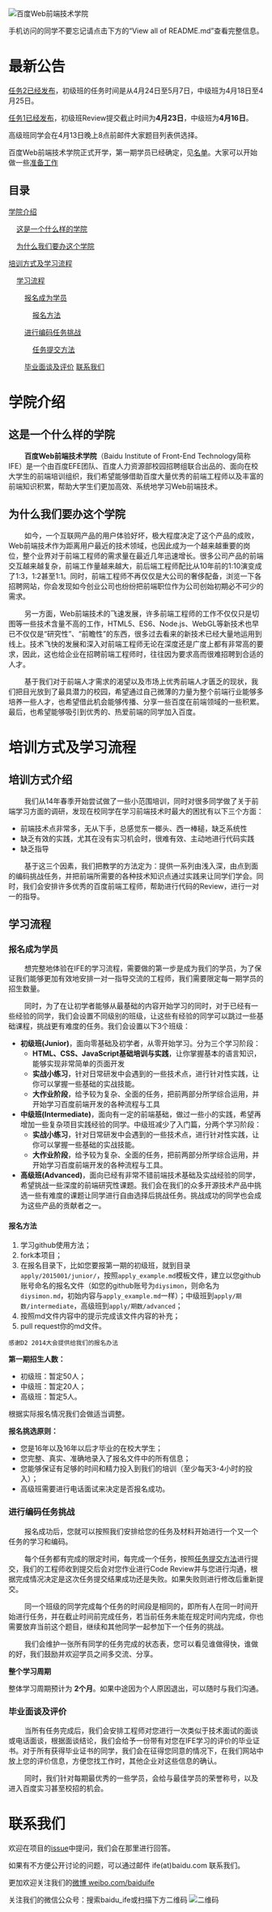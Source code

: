 ![百度Web前端技术学院](asset/github.jpg)

手机访问的同学不要忘记请点击下方的“View all of README.md”查看完整信息。

# 最新公告

[任务2已经发布](https://github.com/baidu-ife/ife/tree/master/task/task0002)，初级班的任务时间是从4月24日至5月7日，中级班为4月18日至4月25日。

[任务1已经发布](https://github.com/baidu-ife/ife/tree/master/task/task0001)，初级班Review提交截止时间为**4月23日**，中级班为**4月16日**。

高级班同学会在4月13日晚上8点前邮件大家题目列表供选择。

百度Web前端技术学院正式开学，第一期学员已经确定，见[名单](https://github.com/baidu-ife/ife/blob/master/studentlist/201501.md)。大家可以开始做一些[准备工作](https://github.com/baidu-ife/ife/blob/master/task/preparation.md)


## 目录

[学院介绍](#学院介绍)

&nbsp;&nbsp;&nbsp;&nbsp;[这是一个什么样的学院](#这是一个什么样的学院)

&nbsp;&nbsp;&nbsp;&nbsp;[为什么我们要办这个学院](#为什么我们要办这个学院)

[培训方式及学习流程](#培训方式及学习流程)

&nbsp;&nbsp;&nbsp;&nbsp;[学习流程](#学习流程)

&nbsp;&nbsp;&nbsp;&nbsp;&nbsp;&nbsp;&nbsp;&nbsp;[报名成为学员](#报名成为学员)

&nbsp;&nbsp;&nbsp;&nbsp;&nbsp;&nbsp;&nbsp;&nbsp;&nbsp;&nbsp;&nbsp;&nbsp;[报名方法](#报名方法)

&nbsp;&nbsp;&nbsp;&nbsp;&nbsp;&nbsp;&nbsp;&nbsp;[进行编码任务挑战](#进行编码任务挑战)

&nbsp;&nbsp;&nbsp;&nbsp;&nbsp;&nbsp;&nbsp;&nbsp;&nbsp;&nbsp;&nbsp;&nbsp;[任务提交方法](#任务提交方法)

&nbsp;&nbsp;&nbsp;&nbsp;&nbsp;&nbsp;&nbsp;&nbsp;[毕业面谈及评价](#毕业面谈及评价)
[联系我们](#联系我们)

# 学院介绍

## 这是一个什么样的学院

&nbsp;&nbsp;&nbsp;&nbsp;&nbsp;&nbsp;&nbsp;&nbsp;**百度Web前端技术学院**（Baidu Institute of Front-End Technology简称IFE）是一个由百度EFE团队、百度人力资源部校园招聘组联合出品的、面向在校大学生的前端培训组织，我们希望能够借助百度大量优秀的前端工程师以及丰富的前端知识积累，帮助大学生们更加高效、系统地学习Web前端技术。

## 为什么我们要办这个学院

&nbsp;&nbsp;&nbsp;&nbsp;&nbsp;&nbsp;&nbsp;&nbsp;如今，一个互联网产品的用户体验好坏，极大程度决定了这个产品的成败，Web前端技术作为距离用户最近的技术领域，也因此成为一个越来越重要的岗位，整个业界对于前端工程师的需求量在最近几年迅速增长。很多公司产品的前端交互越来越复杂，前端工作量越来越大，前后端工程师配比从10年前的1:10演变成了1:3，1:2甚至1:1。同时，前端工程师不再仅仅是大公司的奢侈配备，浏览一下各招聘网站，你会发现如今创业公司也纷纷把前端职位作为公司创始初期必不可少的需求。

&nbsp;&nbsp;&nbsp;&nbsp;&nbsp;&nbsp;&nbsp;&nbsp;另一方面，Web前端技术的飞速发展，许多前端工程师的工作不仅仅只是切图等一些技术含量不高的工作，HTML5、ES6、Node.js、WebGL等新技术也早已不仅仅是“研究性”、“前瞻性”的东西，很多过去看来的新技术已经大量地运用到线上。技术飞快的发展和深入对前端工程师无论在深度还是广度上都有非常高的要求，因此，这也给企业在招聘前端工程师时，往往因为要求高而很难招聘到合适的人才。

&nbsp;&nbsp;&nbsp;&nbsp;&nbsp;&nbsp;&nbsp;&nbsp;基于我们对于前端人才需求的渴望以及市场上优秀前端人才匮乏的现状，我们把目光放到了最具潜力的校园，希望通过自己微薄的力量为整个前端行业能够多培养一些人才，也希望借此机会能够传播、分享一些百度在前端领域的一些积累。最后，也希望能够吸引到优秀的、热爱前端的同学加入百度。

# 培训方式及学习流程

## 培训方式介绍

&nbsp;&nbsp;&nbsp;&nbsp;&nbsp;&nbsp;&nbsp;&nbsp;我们从14年春季开始尝试做了一些小范围培训，同时对很多同学做了关于前端学习方面的调研，发现在校同学在学习前端技术时最大的困扰有以下三个方面：

* 前端技术点非常多，无从下手，总感觉东一榔头、西一棒槌，缺乏系统性
* 缺乏有效的实践，尤其在没有实习机会时，很难有效、主动地进行代码实践
* 缺乏指导

&nbsp;&nbsp;&nbsp;&nbsp;&nbsp;&nbsp;&nbsp;&nbsp;基于这三个因素，我们把教学的方法定为：提供一系列由浅入深，由点到面的编码挑战任务，并把前端所需要的各种技术知识点通过实践来让同学们学会。同时，我们会安排许多优秀的百度前端工程师，帮助进行代码的Review，进行一对一的指导。

## 学习流程
### 报名成为学员

&nbsp;&nbsp;&nbsp;&nbsp;&nbsp;&nbsp;&nbsp;&nbsp;想完整地体验在IFE的学习流程，需要做的第一步是成为我们的学员，为了保证我们能够更加有效地安排一对一指导交流的工程师，我们需要限定每一期学员的招生数量。

&nbsp;&nbsp;&nbsp;&nbsp;&nbsp;&nbsp;&nbsp;&nbsp;同时，为了在让初学者能够从最基础的内容开始学习的同时，对于已经有一些经验的同学，我们会设置不同级别的班级，让这些有经验的同学可以跳过一些基础课程，挑战更有难度的任务。我们会设置以下3个班级：

* **初级班(Junior)**，面向零基础及初学者，从零开始学习。分为三个学习阶段：
    * **HTML、CSS、JavaScript基础培训与实践**，让你掌握基本的语言知识，能够实现非常简单的页面开发
    * **实战小练习**，针对日常研发中会遇到的一些技术点，进行针对性实践，让你可以掌握一些基础的实战技能。
    * **大作业阶段**，给予较为复杂、全面的任务，把前两部分所学综合运用，并开始学习百度前端开发的各种流程与工具
* **中级班(Intermediate)**，面向有一定的前端基础，做过一些小的实践，希望再增加一些复杂项目实践经验的同学。中级班减少了入门篇，分两个学习阶段：
    * **实战小练习**，针对日常研发中会遇到的一些技术点，进行针对性实践，让你可以掌握一些基础的实战技能。
    * **大作业阶段**，给予较为复杂、全面的任务，把前两部分所学综合运用，并开始学习百度前端开发的各种流程与工具。
* **高级班(Advanced)**，面向已经有非常不错前端技术基础及实战经验的同学，希望挑战一些深度的前端研究性课题。我们会在我们的众多开源技术产品中挑选一些有难度的课题让同学进行自由选择后挑战任务。挑战成功的同学也会成为这些产品的贡献者之一。

#### 报名方法

1. 学习github使用方法；
2. fork本项目；
3. 在报名目录下，比如您要报第一期的初级班，就到目录`apply/2015001/junior/`，按照`apply_example.md`模板文件，建立以您github账号命名的报名文件（如您的github账号为`diysimon`，则命名为`diysimon.md`，初始内容与`apply_example.md`一样）；中级班到`apply/期数/intermediate`，高级班到`apply/期数/advanced`；
4. 按照md文件内容中的提示完成该文件内容的补充；
5. pull request你的md文件。

`感谢D2 2014大会提供给我们的报名办法`

**第一期招生人数：**

* 初级班：暂定50人；
* 中级班：暂定20人；
* 高级班：暂定5人。

根据实际报名情况我们会做适当调整。

**报名挑选原则：**

* 您是16年以及16年以后才毕业的在校大学生；
* 您完整、真实、准确地录入了报名文件中的所有信息；
* 您能够保证有足够的时间和精力投入到我们的培训（至少每天3-4小时的投入）；
* 高级班需要进行电话面试来决定是否报名成功。

### 进行编码任务挑战

&nbsp;&nbsp;&nbsp;&nbsp;&nbsp;&nbsp;&nbsp;&nbsp;报名成功后，您就可以按照我们安排给您的任务及材料开始进行一个又一个任务的学习和编码。

&nbsp;&nbsp;&nbsp;&nbsp;&nbsp;&nbsp;&nbsp;&nbsp;每个任务都有完成的限定时间，每完成一个任务，按照[任务提交方法](#任务提交方法)进行提交，我们的工程师收到提交后会对您作业进行Code Review并与您进行沟通，根据完成情况决定是这次任务提交结果成功还是失败。如果失败则进行修改后重新提交。

&nbsp;&nbsp;&nbsp;&nbsp;&nbsp;&nbsp;&nbsp;&nbsp;同一个班级的同学完成每个任务的时间段是相同的，即所有人在同一时间开始进行任务，并在截止时间前完成任务，若当前任务未能在规定时间内完成，你也需要放弃当前这个题目，继续和其他同学一起参加下一个任务的挑战。

&nbsp;&nbsp;&nbsp;&nbsp;&nbsp;&nbsp;&nbsp;&nbsp;我们会维护一张所有同学的任务完成的状态表，您可以看见谁做得快，谁做的好，我们鼓励并欢迎学员之间多交流、分享。

**整个学习周期**

整体学习周期预计为 **2个月**。如果中途因为个人原因退出，可以随时与我们沟通。

### 毕业面谈及评价

&nbsp;&nbsp;&nbsp;&nbsp;&nbsp;&nbsp;&nbsp;&nbsp;当所有任务完成后，我们会安排工程师对您进行一次类似于技术面试的面谈或电话面谈，根据面谈结论，我们会给予一份带有对您在IFE学习的评价的毕业证书。对于所有获得毕业证书的同学，我们会在征得您同意的情况下，在我们网站中放上您的评价信息，方便您找工作时，其他企业对这些信息的确认。

&nbsp;&nbsp;&nbsp;&nbsp;&nbsp;&nbsp;&nbsp;&nbsp;同时，我们针对每期最优秀的一些学员，会给与最佳学员的荣誉称号，以及进入百度实习甚至校招的机会。

# 联系我们

欢迎在项目的<a href="https://github.com/baidu-ife/ife/issues" target="_blank">issue</a>中提问，我们会在那里进行回答。

如果有不方便公开讨论的问题，可以通过邮件 ife(at)baidu.com 联系我们。

更加欢迎关注我们的<a href="http://weibo.com/baiduife" target="_blank">微博 weibo.com/baiduife</a>

关注我们的微信公众号：搜索baidu_ife或扫描下方二维码
![二维码](asset/weixin.jpeg)
